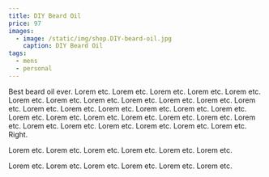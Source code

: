 ```yaml
---
title: DIY Beard Oil
price: 97
images:
  - image: /static/img/shop.DIY-beard-oil.jpg
    caption: DIY Beard Oil
tags:
  - mens
  - personal
---
```

Best beard oil ever. Lorem etc. Lorem etc. Lorem etc. Lorem etc. Lorem etc. Lorem etc. Lorem etc. Lorem etc. Lorem etc. Lorem etc. Lorem etc. Lorem etc. Lorem etc. Lorem etc. Lorem etc. Lorem etc. Lorem etc. Lorem etc. Lorem etc. Lorem etc. Lorem etc. Lorem etc. Lorem etc. Lorem etc. Lorem etc. Lorem etc. Lorem etc. Lorem etc. Lorem etc. Lorem etc. Lorem etc. Right.

Lorem etc. Lorem etc. Lorem etc. Lorem etc. Lorem etc. Lorem etc. 

Lorem etc. Lorem etc. Lorem etc. Lorem etc. Lorem etc. Lorem etc.